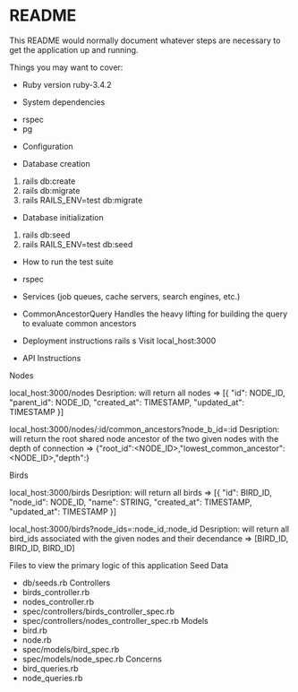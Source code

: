 # README

This README would normally document whatever steps are necessary to get the
application up and running.

Things you may want to cover:

* Ruby version
ruby-3.4.2

* System dependencies
- rspec
- pg

* Configuration

* Database creation
1. rails db:create
2. rails db:migrate
3. rails RAILS_ENV=test db:migrate

* Database initialization
1. rails db:seed
2. rails RAILS_ENV=test db:seed   

* How to run the test suite
- rspec

* Services (job queues, cache servers, search engines, etc.)
- CommonAncestorQuery
Handles the heavy lifting for building the query to evaluate common ancestors

* Deployment instructions
rails s
Visit local_host:3000

* API Instructions

Nodes 

local_host:3000/nodes
Desription: will return all nodes
=> [{
    "id": NODE_ID,
    "parent_id": NODE_ID,
    "created_at": TIMESTAMP,
    "updated_at": TIMESTAMP
  }]

local_host:3000/nodes/:id/common_ancestors?node_b_id=:id
Desription: will return the root shared node ancestor of the two given nodes with the depth of connection
=> {"root_id":<NODE_ID>,"lowest_common_ancestor":<NODE_ID>,"depth":<INTEGER>}

Birds

local_host:3000/birds
Desription: will return all birds
=> [{
    "id": BIRD_ID,
    "node_id": NODE_ID,
    "name": STRING,
    "created_at": TIMESTAMP,
    "updated_at": TIMESTAMP
}]


local_host:3000/birds?node_ids=:node_id,:node_id
Desription: will return all bird_ids associated with the given nodes and their decendance 
=> [BIRD_ID, BIRD_ID, BIRD_ID]

Files to view the primary logic of this application
Seed Data
- db/seeds.rb
Controllers
- birds_controller.rb
- nodes_controller.rb
- spec/controllers/birds_controller_spec.rb
- spec/controllers/nodes_controller_spec.rb
Models
- bird.rb
- node.rb
- spec/models/bird_spec.rb
- spec/models/node_spec.rb
Concerns
- bird_queries.rb 
- node_queries.rb